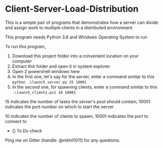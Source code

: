 # Client-Server-Load-Distribution
This is a simple pair of programs that demonstrates how a server can divide and assign work to multiple clients in a distributed environment.

This program needs Python 3.6 and Windows Operating System to run

To run this program,
  1. Download this project folder into a convenient location on your computer
  2. Extract this folder and open it in system explorer
  3. Open 2 powershell windows here
  4. In the first one, let's say for the server, enter a command similar to this `python .\launch_server.py 15 10001`
  5. In the second one, for spawning clients, enter a command similar to this `.\launch_clients.ps1 10 10001`
 
15 indicates the number of tasks the server's pool should contain, 10001 indicates the port number on which to start the server

10 indicates the number of clients to spawn, 10001 indicates the port to connect to

- [] To Do check

Ping me on Gitter (handle: @nikhil1011) for any questions.
  
